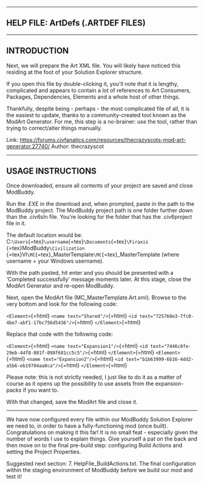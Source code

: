   ------------------------------------
  HELP FILE: ArtDefs (.ARTDEF FILES)
  ------------------------------------

  --------------
  INTRODUCTION
  --------------

Next, we will prepare the Art XML file. You will likely have noticed
this residing at the foot of your Solution Explorer structure.

If you open this file by double-clicking it, you'll note that it is
lengthy, complicated and appears to contain a lot of references to Art
Consumers, Packages, Dependencies, Elements and a whole host of other
things.

Thankfully, despite being - perhaps - the most complicated file of all,
it is the easiest to update, thanks to a community-created tool known as
the ModArt Generator. For me, this step is a no-brainer: use the tool,
rather than trying to correct/alter things manually.

Link:
https://forums.civfanatics.com/resources/thecrazyscots-mod-art-generator.27740/
Author: thecrazyscot

  --------------------
  USAGE INSTRUCTIONS
  --------------------

Once downloaded, ensure all contents of your project are saved and close
ModBuddy.

Run the .EXE in the download and, when prompted, paste in the path to
the ModBuddy project. The ModBuddy project path is one folder further
down than the .civ6sln file. You're looking for the folder that has the
.civ6project file in it.

The default location would be:
C:`\Users`{=tex}`\username`{=tex}`\Documents`{=tex}`\Firaxis `{=tex}ModBuddy`\Civilization `{=tex}VI`\MC`{=tex}\_MasterTemplate`\MC`{=tex}\_MasterTemplate
(where username = your Windows username).

With the path pasted, hit enter and you should be presented with a
'Completed successfully' message moments later. At this stage, close the
ModArt Generator and re-open ModBuddy.

Next, open the ModArt file (MC\_MasterTemplate.Art.xml). Browse to the
very bottom and look for the following code:

`<Element>`{=html} `<name text="Shared"/>`{=html}
`<id text="725760e3-7fc0-4be7-abf1-17bc756d5436"/>`{=html}
`</Element>`{=html}

Replace that code with the following code:

`<Element>`{=html} `<name text="Expansion1"/>`{=html}
`<id text="7446c8fe-29eb-44f8-801f-098f681cc5c5"/>`{=html}
`</Element>`{=html} `<Element>`{=html}
`<name text="Expansion2"/>`{=html}
`<id text="b1b63999-6b16-4dd2-a5b6-eb19794aa8ca"/>`{=html}
`</Element>`{=html}

Please note: this is not strictly needed, I just like to do it as a
matter of course as it opens up the possibility to use assets from the
expansion-packs if you want to.

With that changed, save the ModArt file and close it.

------------------------------------------------------------------------

We have now configured every file within our ModBuddy Solution Explorer
we need to, in order to have a fully-functioning mod (once built).
Congratulations on making it this far! It is no small feat - especially
given the number of words I use to explain things. Give yourself a pat
on the back and then move on to the final pre-build step: configuring
Build Actions and setting the Project Properties.

Suggested next section: 7. HelpFile\_BuildActions.txt. The final
configuration within the staging environment of ModBuddy before we build
our mod and test it!
